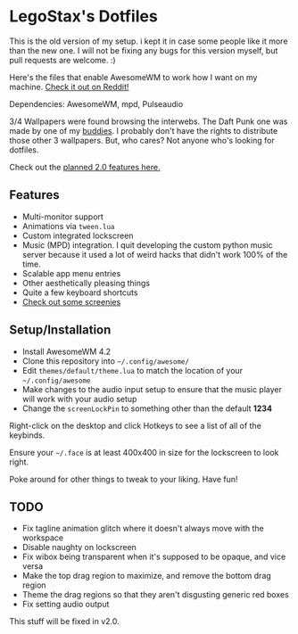 # LegoStax's Dotfiles

This is the old version of my setup. i kept it in case some people like it more than the new one. I will not be fixing any bugs for this version myself, but pull requests are welcome. :)

Here's the files that enable AwesomeWM to work how I want on my machine.  [Check it out on Reddit!](https://www.reddit.com/r/unixporn/comments/6drt6c/awesomewm_noobs_paradise/)

Dependencies: AwesomeWM, mpd, Pulseaudio

3/4 Wallpapers were found browsing the interwebs.  The Daft Punk one was made by one of my [buddies](https://twitter.com/VoltivTV).  I probably don't have the rights to distribute those other 3 wallpapers.  But, who cares?  Not anyone who's looking for dotfiles.

Check out the [planned 2.0 features here.](https://github.com/legostax/dotfiles/tree/v2.0)

## Features
- Multi-monitor support
- Animations via `tween.lua`
- Custom integrated lockscreen
- Music (MPD) integration. I quit developing the custom python music server because it used a lot of weird hacks that didn't work 100% of the time.
- Scalable app menu entries
- Other aesthetically pleasing things
- Quite a few keyboard shortcuts
- [Check out some screenies](http://imgur.com/gallery/E9dQ0)

## Setup/Installation

- Install AwesomeWM 4.2
- Clone this repository into `~/.config/awesome/`
- Edit `themes/default/theme.lua` to match the location of your `~/.config/awesome`
- Make changes to the audio input setup to ensure that the music player will work with your audio setup
- Change the `screenLockPin` to something other than the default **1234**

Right-click on the desktop and click Hotkeys to see a list of all of the keybinds.

Ensure your `~/.face` is at least 400x400 in size for the lockscreen to look right.

Poke around for other things to tweak to your liking. Have fun!

## TODO

- Fix tagline animation glitch where it doesn't always move with the workspace
- Disable naughty on lockscreen
- Fix wibox being transparent when it's supposed to be opaque, and vice versa
- Make the top drag region to maximize, and remove the bottom drag region
- Theme the drag regions so that they aren't disgusting generic red boxes
- Fix setting audio output

This stuff will be fixed in v2.0.
